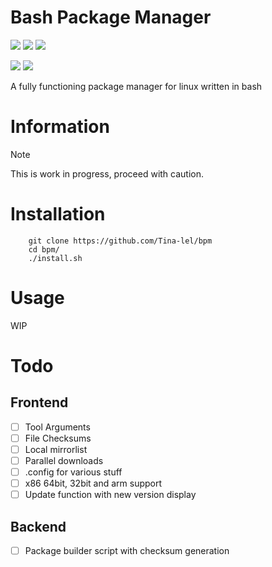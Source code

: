 # Bash Package Manager

<p align="left">
    <!-- Stars Badge -->
	<a href="https://github.com/Tina-lel/bpm/stargazers"><img src="https://img.shields.io/github/stars/Tina-lel/bpm?colorA=1e1e2e&colorB=b7bdf8&style=for-the-badge"></a>
    <!-- Issues Badge -->
	<a href="https://github.com/Tina-lel/bpm/issues"><img src="https://img.shields.io/github/issues/Tina-lel/bpm?colorA=1e1e2e&colorB=f5a97f&style=for-the-badge"></a>
    <!-- Contributors Badge -->
	<a href="https://github.com/Tina-lel/bpm/contributors"><img src="https://img.shields.io/github/contributors/Tina-lel/bpm?colorA=1e1e2e&colorB=a6da95&style=for-the-badge"></a>
</p>

<p align="left">
    <!-- License Badge -->
    <a href="https://github.com/Tina-lel/bpm/blob/main/LICENSE"><img src="https://img.shields.io/github/license/Tina-lel/bpm?logo=Github&colorA=1e1e2e&colorB=cba6f7&style=for-the-badge"></a>
    <!-- Version Badge -->
    <a href="https://github.com/Tina-lel/bpm/blob/main/bpm"><img src="https://img.shields.io/badge/Version-0.1-blue?colorA=1e1e2e&colorB=cdd6f4&style=for-the-badge"></a>
</p>

A fully functioning package manager for linux written in bash

# Information

> [!NOTE]
> This is work in progress,
> proceed with caution.

# Installation

```shell
    git clone https://github.com/Tina-lel/bpm
    cd bpm/
    ./install.sh
```

# Usage

WIP

# Todo

## Frontend

- [ ] Tool Arguments
- [ ] File Checksums
- [ ] Local mirrorlist
- [ ] Parallel downloads
- [ ] .config for various stuff
- [ ] x86 64bit, 32bit and arm support
- [ ] Update function with new version display

## Backend

- [ ] Package builder script with checksum generation